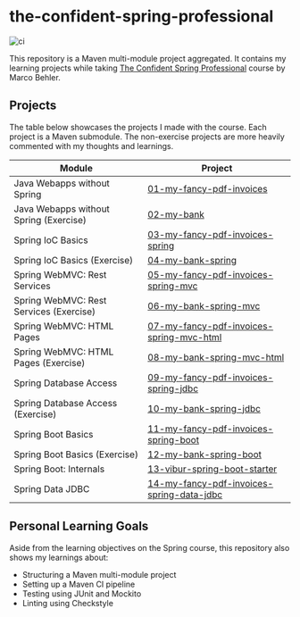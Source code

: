 # the-confident-spring-professional

![ci](https://github.com/jgarivera/the-confident-spring-professional/actions/workflows/maven.yml/badge.svg)

This repository is a Maven multi-module project aggregated. It contains my learning projects while
taking [The Confident Spring Professional](https://www.marcobehler.com/courses/spring-professional) course by Marco
Behler.

## Projects

The table below showcases the projects I made with the course. Each project is a Maven submodule. The non-exercise
projects are more heavily commented with my thoughts and learnings.

| Module                                   | Project                                                                                |
|------------------------------------------|----------------------------------------------------------------------------------------|
| Java Webapps without Spring              | [01-my-fancy-pdf-invoices](01-my-fancy-pdf-invoices)                                   |
| Java Webapps without Spring (Exercise)   | [02-my-bank](02-my-bank)                                                               |
| Spring IoC Basics                        | [03-my-fancy-pdf-invoices-spring](03-my-fancy-pdf-invoices-spring)                     |
| Spring IoC Basics (Exercise)             | [04-my-bank-spring](04-my-bank-spring)                                                 |
| Spring WebMVC: Rest Services             | [05-my-fancy-pdf-invoices-spring-mvc](05-my-fancy-pdf-invoices-spring-mvc)             |
| Spring WebMVC: Rest Services  (Exercise) | [06-my-bank-spring-mvc](06-my-bank-spring-mvc)                                         |
| Spring WebMVC: HTML Pages                | [07-my-fancy-pdf-invoices-spring-mvc-html](07-my-fancy-pdf-invoices-spring-mvc-html)   |
| Spring WebMVC: HTML Pages (Exercise)     | [08-my-bank-spring-mvc-html](08-my-bank-spring-mvc-html)                               |
| Spring Database Access                   | [09-my-fancy-pdf-invoices-spring-jdbc](09-my-fancy-pdf-invoices-spring-jdbc)           |
| Spring Database Access (Exercise)        | [10-my-bank-spring-jdbc](10-my-bank-spring-jdbc)                                       |
| Spring Boot Basics                       | [11-my-fancy-pdf-invoices-spring-boot](11-my-fancy-pdf-invoices-spring-boot)           |
| Spring Boot Basics (Exercise)            | [12-my-bank-spring-boot](12-my-bank-spring-boot)                                       |
| Spring Boot: Internals                   | [13-vibur-spring-boot-starter](13-vibur-spring-boot-starter)                           | 
| Spring Data JDBC                         | [14-my-fancy-pdf-invoices-spring-data-jdbc](14-my-fancy-pdf-invoices-spring-data-jdbc) |

## Personal Learning Goals

Aside from the learning objectives on the Spring course, this repository also shows my learnings about:

- Structuring a Maven multi-module project
- Setting up a Maven CI pipeline
- Testing using JUnit and Mockito
- Linting using Checkstyle
